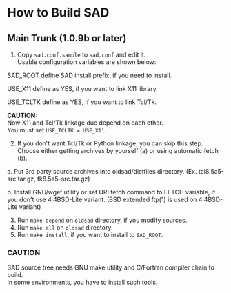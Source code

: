 # How to Build SAD

## Main Trunk (1.0.9b or later)

1. Copy `sad.conf.sample` to `sad.conf` and edit it.  
   Usable configuration variables are shown below:

SAD_ROOT define SAD install prefix, if you need to install. 

USE_X11 define as YES, if you want to link X11 library. 

USE_TCLTK define as YES, if you want to link Tcl/Tk.


**CAUTION:**  
Now X11 and Tcl/Tk linkage due depend on each other.  
You must set `USE_TCLTK = USE_X11`.

2. If you don’t want Tcl/Tk or Python linkage, you can skip this step.  
Choose either getting archives by yourself (a) or using automatic fetch (b).

a. Put 3rd party source archives into oldsad/distfiles directory. (Ex. tcl8.5a5-src.tar.gz, tk8.5a5-src.tar.gz)

b. Install GNU/wget utility or set URI fetch command to FETCH variable, if you don't use 4.4BSD-Lite variant. (BSD extended ftp(1) is used on 4.4BSD-Lite variant)


3. Run `make depend` on `oldsad` directory, if you modify sources.  
4. Run `make all` on `oldsad` directory.  
5. Run `make install`, if you want to install to `SAD_ROOT`.

### CAUTION
SAD source tree needs GNU make utility and C/Fortran compiler chain to build.  
In some environments, you have to install such tools.

